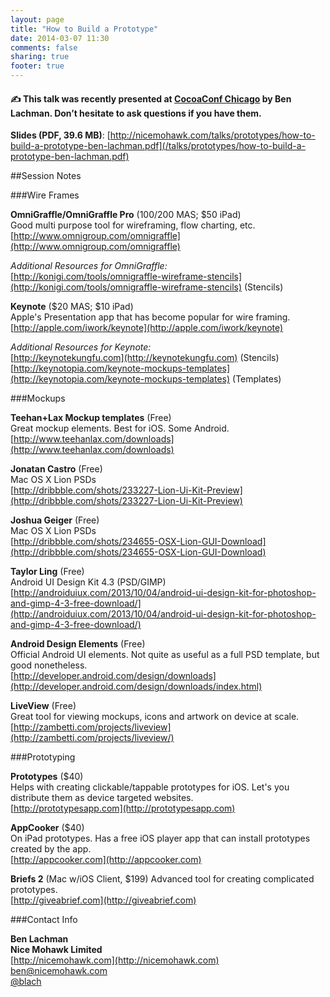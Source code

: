 ```yaml
---
layout: page
title: "How to Build a Prototype"
date: 2014-03-07 11:30
comments: false
sharing: true
footer: true
---
```

#### &#9997; This talk was recently presented at [CocoaConf Chicago](http://cocoaconf.com/chicago-2014/) by Ben Lachman. Don’t hesitate to ask questions if you have them.

**Slides (PDF, 39.6 MB)**: [http://nicemohawk.com/talks/prototypes/how-to-build-a-prototype-ben-lachman.pdf](/talks/prototypes/how-to-build-a-prototype-ben-lachman.pdf)

##Session Notes

###Wire Frames

**OmniGraffle/OmniGraffle Pro** ($100/$200 MAS; $50 iPad)  
Good multi purpose tool for wireframing, flow charting, etc.  
[http://www.omnigroup.com/omnigraffle](http://www.omnigroup.com/omnigraffle)

*Additional Resources for OmniGraffle:*  
[http://konigi.com/tools/omnigraffle-wireframe-stencils](http://konigi.com/tools/omnigraffle-wireframe-stencils) (Stencils)

**Keynote** ($20 MAS; $10 iPad)  
Apple's Presentation app that has become popular for wire framing.  
[http://apple.com/iwork/keynote](http://apple.com/iwork/keynote)

*Additional Resources for Keynote:*  
[http://keynotekungfu.com](http://keynotekungfu.com) (Stencils)  
[http://keynotopia.com/keynote-mockups-templates](http://keynotopia.com/keynote-mockups-templates) (Templates)

###Mockups

**Teehan+Lax Mockup templates** (Free)  
Great mockup elements.  Best for iOS.  Some Android.  
[http://www.teehanlax.com/downloads](http://www.teehanlax.com/downloads)

**Jonatan Castro** (Free)  
Mac OS X Lion PSDs  
[http://dribbble.com/shots/233227-Lion-Ui-Kit-Preview](http://dribbble.com/shots/233227-Lion-Ui-Kit-Preview)

**Joshua Geiger** (Free)  
Mac OS X Lion PSDs  
[http://dribbble.com/shots/234655-OSX-Lion-GUI-Download](http://dribbble.com/shots/234655-OSX-Lion-GUI-Download)

**Taylor Ling** (Free)  
Android UI Design Kit 4.3 (PSD/GIMP) 
[http://androiduiux.com/2013/10/04/android-ui-design-kit-for-photoshop-and-gimp-4-3-free-download/](http://androiduiux.com/2013/10/04/android-ui-design-kit-for-photoshop-and-gimp-4-3-free-download/)

**Android Design Elements** (Free)  
Official Android UI elements.  Not quite as useful as a full PSD template, but good nonetheless.  
[http://developer.android.com/design/downloads](http://developer.android.com/design/downloads/index.html)

**LiveView** (Free)  
Great tool for viewing mockups, icons and artwork on device at scale.  
[http://zambetti.com/projects/liveview](http://zambetti.com/projects/liveview/)

###Prototyping

**Prototypes** ($40)   
Helps with creating clickable/tappable prototypes for iOS.  Let's you distribute them as device targeted websites.  
[http://prototypesapp.com](http://prototypesapp.com)

**AppCooker** ($40)  
On iPad prototypes.  Has a free iOS player app that can install prototypes created by the app.  
[http://appcooker.com](http://appcooker.com)

**Briefs 2**  (Mac w/iOS Client, $199)
Advanced tool for creating complicated prototypes.  
[http://giveabrief.com](http://giveabrief.com)

###Contact Info

**Ben Lachman**  
**Nice Mohawk Limited**  
[http://nicemohawk.com](http://nicemohawk.com)  
[ben@nicemohawk.com](mailto:ben@nicemohawk.com)  
[@blach](http://twitter.com/blach)  
